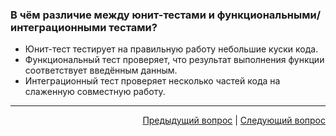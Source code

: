 ### В чём различие между юнит-тестами и функциональными/интеграционными тестами?

- Юнит-тест тестирует на правильную работу небольшие куски кода.
- Функциональный тест проверяет, что результат выполнения функции соответствует введённым данным.
- Интеграционный тест проверяет несколько частей кода на слаженную совместную работу.

---

<div align="right">
    <a href="1.md">Предыдущий вопрос</a> | <a href="3.md">Следующий вопрос</a>
</div>
